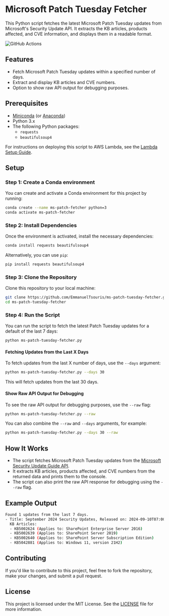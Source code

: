 # Microsoft Patch Tuesday Fetcher

This Python script fetches the latest Microsoft Patch Tuesday updates from Microsoft's Security Update API. It extracts the KB articles, products affected, and CVE information, and displays them in a readable format.

![GitHub Actions](https://github.com/EmmanuelTsouris/ms-patch-tuesday-fetcher/actions/workflows/python-package-conda.yml/badge.svg)

## Features

- Fetch Microsoft Patch Tuesday updates within a specified number of days.
- Extract and display KB articles and CVE numbers.
- Option to show raw API output for debugging purposes.

## Prerequisites

- [Miniconda](https://docs.conda.io/en/latest/miniconda.html) (or [Anaconda](https://www.anaconda.com/products/distribution))
- Python 3.x
- The following Python packages:
  - `requests`
  - `beautifulsoup4`

For instructions on deploying this script to AWS Lambda, see the [Lambda Setup Guide](./lambda-example/LAMBDA_SETUP.md).

## Setup

### Step 1: Create a Conda environment

You can create and activate a Conda environment for this project by running:

```bash
conda create --name ms-patch-fetcher python=3
conda activate ms-patch-fetcher
```

### Step 2: Install Dependencies

Once the environment is activated, install the necessary dependencies:

```bash
conda install requests beautifulsoup4
```

Alternatively, you can use `pip`:

```bash
pip install requests beautifulsoup4
```

### Step 3: Clone the Repository

Clone this repository to your local machine:

```bash
git clone https://github.com/EmmanuelTsouris/ms-patch-tuesday-fetcher.git
cd ms-patch-tuesday-fetcher
```

### Step 4: Run the Script

You can run the script to fetch the latest Patch Tuesday updates for a default of the last 7 days:

```bash
python ms-patch-tuesday-fetcher.py
```

#### Fetching Updates from the Last X Days

To fetch updates from the last X number of days, use the `--days` argument:

```bash
python ms-patch-tuesday-fetcher.py --days 30
```

This will fetch updates from the last 30 days.

#### Show Raw API Output for Debugging

To see the raw API output for debugging purposes, use the `--raw` flag:

```bash
python ms-patch-tuesday-fetcher.py --raw
```

You can also combine the `--raw` and `--days` arguments, for example:

```bash
python ms-patch-tuesday-fetcher.py --days 30 --raw
```

## How It Works

- The script fetches Microsoft Patch Tuesday updates from the [Microsoft Security Update Guide API](https://github.com/microsoft/MSRC-Microsoft-Security-Updates-API).
- It extracts KB articles, products affected, and CVE numbers from the returned data and prints them to the console.
- The script can also print the raw API response for debugging using the `--raw` flag.

## Example Output

```bash
Found 1 updates from the last 7 days.
- Title: September 2024 Security Updates, Released on: 2024-09-10T07:00:00Z
  KB Articles:
  - KB5002624 (Applies to: SharePoint Enterprise Server 2016)
  - KB5002639 (Applies to: SharePoint Server 2019)
  - KB5002640 (Applies to: SharePoint Server Subscription Edition)
  - KB5042881 (Applies to: Windows 11, version 21H2)
```

## Contributing

If you'd like to contribute to this project, feel free to fork the repository, make your changes, and submit a pull request.

## License

This project is licensed under the MIT License. See the [LICENSE](LICENSE) file for more information.
